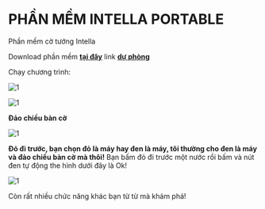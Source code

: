 # PHẦN MỀM INTELLA PORTABLE 
Phần mềm cờ tướng Intella

Download phần mềm **[tại đây](https://bsthanh-my.sharepoint.com/:f:/g/personal/laptopxiaomi_bsthanh_onmicrosoft_com/EvCS8dHZ1d9JotkuLvdr8doBCgkQG1LWI6TphUdFOsPpgQ?e=agtOt5)** link **[dự phòng](https://1drv.ms/u/s!Ao74wlrkLhtdpDPvwYV8lgL-wByz?e=tOcF6q)**

Chạy chương trình:

![1](https://user-images.githubusercontent.com/82578024/166640765-4c69cbc1-4fb0-4ee7-9f64-e8974ab08b93.png)

![1](https://user-images.githubusercontent.com/82578024/166641434-16d9c994-fa60-46fb-896f-aecca9ea5059.png)

**Đảo chiều bàn cờ**

![1](https://user-images.githubusercontent.com/82578024/166641778-c6c976bb-d5af-4ef8-b046-0f977352f1af.png)

**Đỏ đi trước, bạn chọn đỏ là máy hay đen là máy, tôi thường cho đen là máy và đảo chiều bàn cờ mà thôi!** Bạn bấm đỏ đi trước một nước rồi bấm và nút đen tự động the hình dưới đây là Ok!

![1](https://user-images.githubusercontent.com/82578024/166642484-861ca245-b909-4c9f-b6a4-fc676d2eb586.png)

Còn rất nhiều chức năng khác bạn từ từ mà khám phá!
